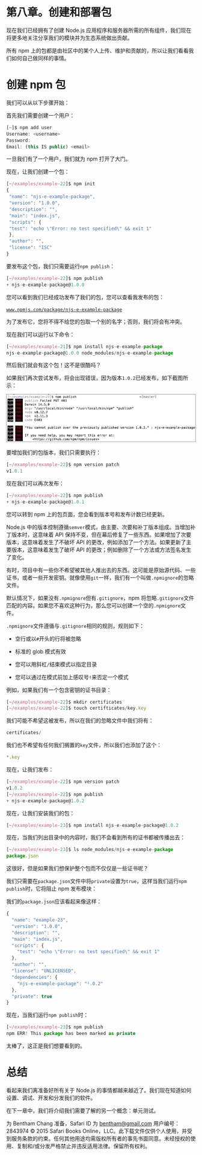 # 第八章。创建和部署包

现在我们已经拥有了创建 Node.js 应用程序和服务器所需的所有组件，我们现在将更多地关注分享我们的模块并为生态系统做出贡献。

所有 npm 上的包都是由社区中的某个人上传、维护和贡献的，所以让我们看看我们如何自己做同样的事情。

# 创建 npm 包

我们可以从以下步骤开始：

首先我们需要创建一个用户：

```js
[~]$ npm add user 
Username: <username>
Password:
Email: (this IS public) <email>

```

一旦我们有了一个用户，我们就为 npm 打开了大门。

现在，让我们创建一个包：

```js
[~/examples/example-22]$ npm init
{
 "name": "njs-e-example-package",
 "version": "1.0.0",
 "description": "",
 "main": "index.js",
 "scripts": {
 "test": "echo \"Error: no test specified\" && exit 1"
 },
 "author": "",
 "license": "ISC"
}

```

要发布这个包，我们只需要运行`npm publish`：

```js
[~/examples/example-22]$ npm publish
+ njs-e-example-package@1.0.0

```

您可以看到我们已经成功发布了我们的包，您可以查看我发布的包：

[`www.npmjs.com/package/njs-e-example-package`](https://www.npmjs.com/package/njs-e-example-package)

为了发布它，您将不得不给您的包取一个别的名字；否则，我们将会有冲突。

现在我们可以运行以下命令：

```js
[~/examples/example-21]$ npm install njs-e-example-package
njs-e-example-package@1.0.0 node_modules/njs-e-example-package

```

然后我们就会有这个包！这不是很酷吗？

如果我们再次尝试发布，将会出现错误，因为版本`1.0.2`已经发布，如下截图所示：

![创建 npm 包](img/B04729_08_01.jpg)

要增加我们的包版本，我们只需要执行：

```js
[~/examples/example-22]$ npm version patch
v1.0.1

```

现在我们可以再次发布：

```js
[~/examples/example-22]$ npm publish
+ njs-e-example-package@1.0.1

```

您可以转到 npm 上的包页面，您会看到版本号和发布计数已经更新。

Node.js 中的版本控制遵循`semver`模式，由主要、次要和补丁版本组成。当增加补丁版本时，这意味着 API 保持不变，但在幕后修复了一些东西。如果增加了次要版本，这意味着发生了不破坏 API 的更改，例如添加了一个方法。如果更新了主要版本，这意味着发生了破坏 API 的更改；例如删除了一个方法或方法签名发生了变化。

有时，项目中有一些你不希望被其他人推出去的东西。这可能是原始源代码、一些证书，或者一些开发密钥。就像使用`git`一样，我们有一个叫做`.npmignore`的忽略文件。

默认情况下，如果没有`.npmignore`但有`.gitignore`，npm 将忽略`.gitignore`文件匹配的内容。如果您不喜欢这种行为，那么您可以创建一个空的`.npmignore`文件。

`.npmignore`文件遵循与`.gitignore`相同的规则，规则如下：

+   空行或以`#`开头的行将被忽略

+   标准的 glob 模式有效

+   您可以用斜杠`/`结束模式以指定目录

+   您可以通过在模式前加上感叹号`!`来否定一个模式

例如，如果我们有一个包含密钥的证书目录：

```js
[~/examples/example-22]$ mkdir certificates
[~/examples/example-22]$ touch certifticates/key.key

```

我们可能不希望这被发布，所以在我们的忽略文件中我们将有：

```js
certificates/

```

我们也不希望有任何我们搁置的`key`文件，所以我们也添加了这个：

```js
*.key

```

现在，让我们发布：

```js
[~/examples/example-22]$ npm version patch
v1.0.2
[~/examples/example-22]$ npm publish
+ njs-e-example-package@1.0.2

```

现在，让我们安装我们的包：

```js
[~/examples/example-23]$ npm install njs-e-example-package@1.0.2

```

现在，当我们列出目录中的内容时，我们不会看到所有的证书都被传播出去：

```js
[~/examples/example-23]$ ls node_modules/njs-e-example-package
package.json

```

这很好，但是如果我们想保护整个包而不仅仅是一些证书呢？

我们只需要在`package.json`文件中将`private`设置为`true`，这样当我们运行`npm publish`时，它将阻止 npm 发布模块：

我们的`package.json`应该看起来像这样：

```js
{
  "name": "example-23",
  "version": "1.0.0",
  "description": "",
  "main": "index.js",
  "scripts": {
    "test": "echo \"Error: no test specified\" && exit 1"
  },
  "author": "",
  "license": "UNLICENSED",
  "dependencies": {
    "njs-e-example-package": "¹.0.2"
  },
  "private": true
}
```

现在，当我们运行`npm publish`时：

```js
[~/examples/example-23]$ npm publish
npm ERR! This package has been marked as private

```

太棒了，这正是我们想要看到的。

# 总结

看起来我们离准备好所有关于 Node.js 的事情都越来越近了。我们现在知道如何设置、调试、开发和分发我们的软件。

在下一章中，我们将介绍我们需要了解的另一个概念：单元测试。

为 Bentham Chang 准备，Safari ID 为 bentham@gmail.com 用户编号：2843974 © 2015 Safari Books Online，LLC。此下载文件仅供个人使用，并受到服务条款的约束。任何其他用途均需版权所有者的事先书面同意。未经授权的使用、复制和/或分发严格禁止并违反适用法律。保留所有权利。

